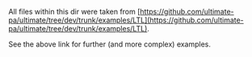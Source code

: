 <!--
This file is part of CPAchecker,
a tool for configurable software verification:
https://cpachecker.sosy-lab.org

SPDX-FileCopyrightText: 2007-2020 Dirk Beyer <https://www.sosy-lab.org>

SPDX-License-Identifier: Apache-2.0
-->

All files within this dir were taken from [https://github.com/ultimate-pa/ultimate/tree/dev/trunk/examples/LTL](https://github.com/ultimate-pa/ultimate/tree/dev/trunk/examples/LTL).

See the above link for further (and more complex) examples.
